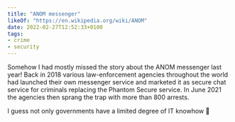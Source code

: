 ```yaml
---
title: "ANOM messenger"
likeOf: "https://en.wikipedia.org/wiki/ANOM"
date: 2022-02-27T12:52:33+0100
tags:
- crime
- security
---
```

Somehow I had mostly missed the  story about the ANOM messenger last year! Back in 2018 various law-enforcement agencies throughout the world had launched their own messenger service and marketed it as secure chat service for criminals replacing the Phantom Secure service. In June 2021 the agencies then sprang the trap with more than 800 arrests.

I guess not only governments have a limited degree of IT knowhow 🤪